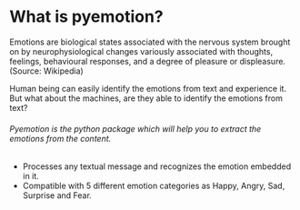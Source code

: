 # What is pyemotion?
Emotions are biological states associated with the nervous system brought on by neurophysiological changes variously associated with thoughts, feelings, behavioural responses, and a degree of pleasure or displeasure.
(Source: Wikipedia)

Human being can easily identify the emotions from text and experience it. But what about the machines, are they able to identify the emotions from text?

###### Pyemotion is the python package which will help you to extract the emotions from the content.

- Processes any textual message and recognizes the emotion embedded in it.
- Compatible with 5 different emotion categories as Happy, Angry, Sad, Surprise and Fear.
